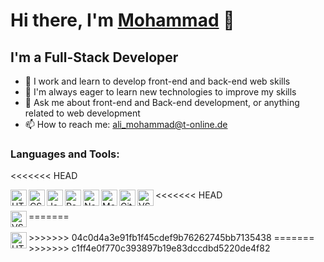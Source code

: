# Hi there, I'm [Mohammad](🧑‍💻) 👋

## I'm a Full-Stack Developer

- 🔭 I work and learn to develop front-end and back-end web skills
- 🌱 I'm always eager to learn new technologies to improve my skills
- 💬 Ask me about front-end and Back-end development, or anything related to web development
- 📫 How to reach me: [ali_mohammad@t-online.de]()

### Languages and Tools:
<<<<<<< HEAD

<img align="left" alt="HTML5" width="26px" src="https://raw.githubusercontent.com/.../html5.svg" />
<img align="left" alt="CSS3" width="26px" src="https://raw.githubusercontent.com/.../css3.svg" />
<img align="left" alt="JavaScript" width="26px" src="https://raw.githubusercontent.com/.../javascript.svg" />
<img align="left" alt="React" width="26px" src="https://raw.githubusercontent.com/.../react.svg" />
<img align="left" alt="Node.js" width="26px" src="https://raw.githubusercontent.com/.../nodejs.svg" />
<img align="left" alt="MongoDB" width="26px" src="https://raw.githubusercontent.com/.../mongodb.svg" />
<img align="left" alt="Git" width="26px" src="https://raw.githubusercontent.com/.../git.svg" />
<<<<<<< HEAD
<img align="left" alt="VS Code" width="26px" src="https://raw.githubusercontent.com/#E34F26/vscode.svg" />

<br />
<br />
=======
<img align="left" alt="VS Code" width="26px" src="https://raw.githubusercontent.com/https://#E34F26/vscode.svg" />

<br />
<br />
>>>>>>> 04c0d4a3e91fb1f45cdef9b76262745bb7135438
=======
<img align="left" alt="HTML5" width="26px" src="https://github.com/mohammadxxali/README.md/blob/main/workflow/html5.svg"/>
>>>>>>> c1ff4e0f770c393897b19e83dccdbd5220de4f82
